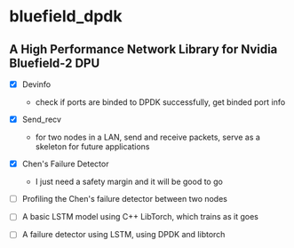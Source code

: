 # bluefield_dpdk
## A High Performance Network Library for Nvidia Bluefield-2 DPU

- [x] Devinfo 
  - check if ports are binded to DPDK successfully, get binded port info
- [x] Send_recv 
  - for two nodes in a LAN, send and receive packets, serve as a skeleton for future applications
- [x] Chen's Failure Detector
  - I just need a safety margin and it will be good to go


- [ ] Profiling the Chen's failure detector between two nodes
- [ ] A basic LSTM model using C++ LibTorch, which trains as it goes

- [ ] A failure detector using LSTM, using DPDK and libtorch
      

